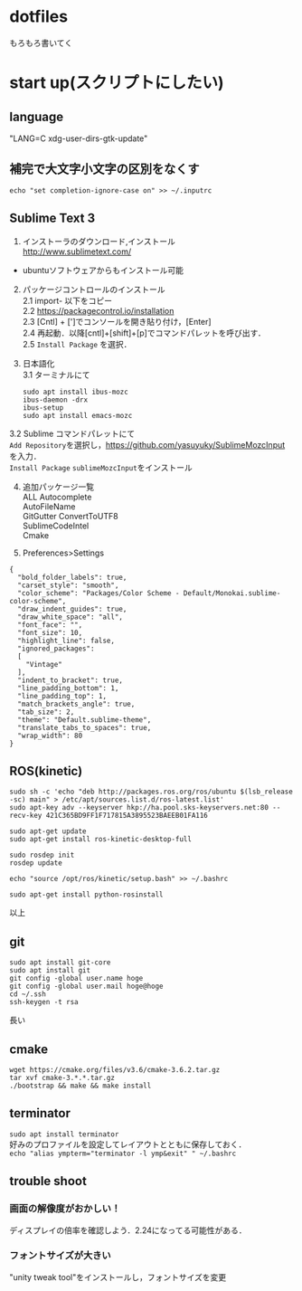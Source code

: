 # dotfiles
もろもろ書いてく

# start up(スクリプトにしたい)
## language
"LANG=C xdg-user-dirs-gtk-update"

## 補完で大文字小文字の区別をなくす
`echo "set completion-ignore-case on" >> ~/.inputrc`

## Sublime Text 3
1. インストーラのダウンロード,インストール  
http://www.sublimetext.com/  
* ubuntuソフトウェアからもインストール可能

2. パッケージコントロールのインストール  
  2.1 import- 以下をコピー  
  2.2 https://packagecontrol.io/installation  
  2.3 [Cntl] + [']でコンソールを開き貼り付け，[Enter]  
  2.4 再起動．以降[cntl]+[shift]+[p]でコマンドパレットを呼び出す．  
  2.5 `Install Package` を選択．

3. 日本語化  
  3.1 ターミナルにて  
    ```
    sudo apt install ibus-mozc
    ibus-daemon -drx
    ibus-setup
    sudo apt install emacs-mozc
    ```
  3.2 Sublime コマンドパレットにて  
    `Add Repository`を選択し，https://github.com/yasuyuky/SublimeMozcInput を入力．  
    `Install Package` `sublimeMozcInput`をインストール

4. 追加パッケージ一覧  
ALL Autocomplete  
AutoFileName  
GitGutter 
ConvertToUTF8  
SublimeCodeIntel  
Cmake  

5. Preferences>Settings  
```
{
  "bold_folder_labels": true,
  "carset_style": "smooth",
  "color_scheme": "Packages/Color Scheme - Default/Monokai.sublime-color-scheme",
  "draw_indent_guides": true,
  "draw_white_space": "all",
  "font_face": "",
  "font_size": 10,
  "highlight_line": false,
  "ignored_packages":
  [
    "Vintage"
  ],
  "indent_to_bracket": true,
  "line_padding_bottom": 1,
  "line_padding_top": 1,
  "match_brackets_angle": true,
  "tab_size": 2,
  "theme": "Default.sublime-theme",
  "translate_tabs_to_spaces": true,
  "wrap_width": 80
}
```


## ROS(kinetic)
```
sudo sh -c 'echo "deb http://packages.ros.org/ros/ubuntu $(lsb_release -sc) main" > /etc/apt/sources.list.d/ros-latest.list'
sudo apt-key adv --keyserver hkp://ha.pool.sks-keyservers.net:80 --recv-key 421C365BD9FF1F717815A3895523BAEEB01FA116

sudo apt-get update
sudo apt-get install ros-kinetic-desktop-full

sudo rosdep init
rosdep update

echo "source /opt/ros/kinetic/setup.bash" >> ~/.bashrc

sudo apt-get install python-rosinstall
```
以上

## git
```
sudo apt install git-core
sudo apt install git 
git config -global user.name hoge
git config -global user.mail hoge@hoge
cd ~/.ssh
ssh-keygen -t rsa

```
長い

## cmake
```
wget https://cmake.org/files/v3.6/cmake-3.6.2.tar.gz
tar xvf cmake-3.*.*.tar.gz  
./bootstrap && make && make install
```

## terminator  
`sudo apt install terminator`  
好みのプロファイルを設定してレイアウトとともに保存しておく．  
`echo "alias ympterm="terminator -l ymp&exit" " ~/.bashrc`

## trouble shoot
### 画面の解像度がおかしい！  
ディスプレイの倍率を確認しよう．2.24になってる可能性がある．

### フォントサイズが大きい  
"unity tweak tool"をインストールし，フォントサイズを変更


